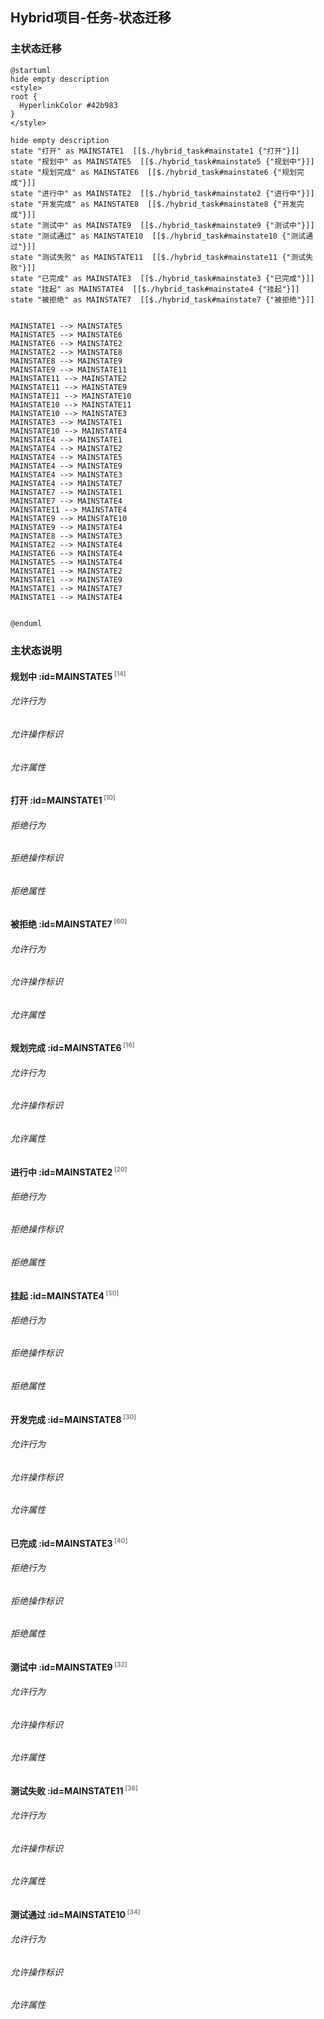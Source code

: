## Hybrid项目-任务-状态迁移 <!-- {docsify-ignore-all} -->

   

### 主状态迁移

```plantuml
@startuml
hide empty description
<style>
root {
  HyperlinkColor #42b983
}
</style>

hide empty description
state "打开" as MAINSTATE1  [[$./hybrid_task#mainstate1 {"打开"}]]
state "规划中" as MAINSTATE5  [[$./hybrid_task#mainstate5 {"规划中"}]]
state "规划完成" as MAINSTATE6  [[$./hybrid_task#mainstate6 {"规划完成"}]]
state "进行中" as MAINSTATE2  [[$./hybrid_task#mainstate2 {"进行中"}]]
state "开发完成" as MAINSTATE8  [[$./hybrid_task#mainstate8 {"开发完成"}]]
state "测试中" as MAINSTATE9  [[$./hybrid_task#mainstate9 {"测试中"}]]
state "测试通过" as MAINSTATE10  [[$./hybrid_task#mainstate10 {"测试通过"}]]
state "测试失败" as MAINSTATE11  [[$./hybrid_task#mainstate11 {"测试失败"}]]
state "已完成" as MAINSTATE3  [[$./hybrid_task#mainstate3 {"已完成"}]]
state "挂起" as MAINSTATE4  [[$./hybrid_task#mainstate4 {"挂起"}]]
state "被拒绝" as MAINSTATE7  [[$./hybrid_task#mainstate7 {"被拒绝"}]]


MAINSTATE1 --> MAINSTATE5
MAINSTATE5 --> MAINSTATE6
MAINSTATE6 --> MAINSTATE2
MAINSTATE2 --> MAINSTATE8
MAINSTATE8 --> MAINSTATE9
MAINSTATE9 --> MAINSTATE11
MAINSTATE11 --> MAINSTATE2
MAINSTATE11 --> MAINSTATE9
MAINSTATE11 --> MAINSTATE10
MAINSTATE10 --> MAINSTATE11
MAINSTATE10 --> MAINSTATE3
MAINSTATE3 --> MAINSTATE1
MAINSTATE10 --> MAINSTATE4
MAINSTATE4 --> MAINSTATE1
MAINSTATE4 --> MAINSTATE2
MAINSTATE4 --> MAINSTATE5
MAINSTATE4 --> MAINSTATE9
MAINSTATE4 --> MAINSTATE3
MAINSTATE4 --> MAINSTATE7
MAINSTATE7 --> MAINSTATE1
MAINSTATE7 --> MAINSTATE4
MAINSTATE11 --> MAINSTATE4
MAINSTATE9 --> MAINSTATE10
MAINSTATE9 --> MAINSTATE4
MAINSTATE8 --> MAINSTATE3
MAINSTATE2 --> MAINSTATE4
MAINSTATE6 --> MAINSTATE4
MAINSTATE5 --> MAINSTATE4
MAINSTATE1 --> MAINSTATE2
MAINSTATE1 --> MAINSTATE9
MAINSTATE1 --> MAINSTATE7
MAINSTATE1 --> MAINSTATE4


@enduml
```

### 主状态说明

#### 规划中 :id=MAINSTATE5<sup class="footnote-symbol"> <font color=gray size=1>[14]</font></sup>

###### 允许行为


###### 允许操作标识

###### 允许属性


#### 打开 :id=MAINSTATE1<sup class="footnote-symbol"> <font color=gray size=1>[10]</font></sup>

###### 拒绝行为


###### 拒绝操作标识

###### 拒绝属性


#### 被拒绝 :id=MAINSTATE7<sup class="footnote-symbol"> <font color=gray size=1>[60]</font></sup>

###### 允许行为


###### 允许操作标识

###### 允许属性


#### 规划完成 :id=MAINSTATE6<sup class="footnote-symbol"> <font color=gray size=1>[16]</font></sup>

###### 允许行为


###### 允许操作标识

###### 允许属性


#### 进行中 :id=MAINSTATE2<sup class="footnote-symbol"> <font color=gray size=1>[20]</font></sup>

###### 拒绝行为


###### 拒绝操作标识

###### 拒绝属性


#### 挂起 :id=MAINSTATE4<sup class="footnote-symbol"> <font color=gray size=1>[50]</font></sup>

###### 拒绝行为


###### 拒绝操作标识

###### 拒绝属性


#### 开发完成 :id=MAINSTATE8<sup class="footnote-symbol"> <font color=gray size=1>[30]</font></sup>

###### 允许行为


###### 允许操作标识

###### 允许属性


#### 已完成 :id=MAINSTATE3<sup class="footnote-symbol"> <font color=gray size=1>[40]</font></sup>

###### 拒绝行为


###### 拒绝操作标识

###### 拒绝属性


#### 测试中 :id=MAINSTATE9<sup class="footnote-symbol"> <font color=gray size=1>[32]</font></sup>

###### 允许行为


###### 允许操作标识

###### 允许属性


#### 测试失败 :id=MAINSTATE11<sup class="footnote-symbol"> <font color=gray size=1>[36]</font></sup>

###### 允许行为


###### 允许操作标识

###### 允许属性


#### 测试通过 :id=MAINSTATE10<sup class="footnote-symbol"> <font color=gray size=1>[34]</font></sup>

###### 允许行为


###### 允许操作标识

###### 允许属性

